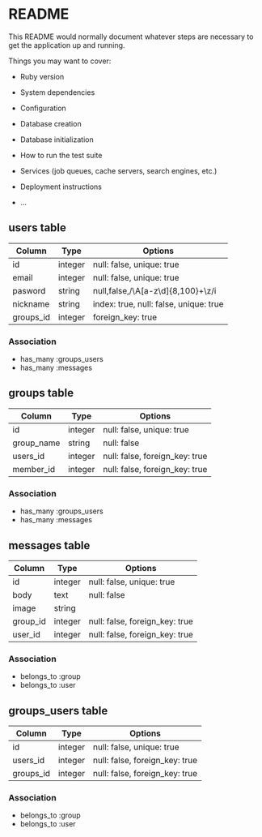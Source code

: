 # README

This README would normally document whatever steps are necessary to get the
application up and running.

Things you may want to cover:

* Ruby version

* System dependencies

* Configuration

* Database creation

* Database initialization

* How to run the test suite

* Services (job queues, cache servers, search engines, etc.)

* Deployment instructions

* ...

 ## users table
 |Column|Type|Options|
 |------|----|-------|
 |id|integer|null: false, unique: true|
 |email|integer|null: false, unique: true|
 |pasword|string|null,false,/\A[a-z\d]{8,100}+\z/i|
 |nickname|string|index: true, null: false, unique: true|
 |groups_id|integer|foreign_key: true|

 ### Association
 - has_many :groups_users
 - has_many :messages


 ## groups table
 |Column|Type|Options|
 |------|----|-------|
 |id|integer|null: false, unique: true|
 |group_name|string|null: false| 
 |users_id|integer|null: false, foreign_key: true|
 |member_id|integer|null: false, foreign_key: true|
 ### Association
 - has_many :groups_users
 - has_many :messages

 ## messages table
 |Column|Type|Options|
 |------|----|-------|
 |id|integer|null: false, unique: true|
 |body|text|null: false|
 |image|string||
 |group_id|integer|null: false, foreign_key: true|
 |user_id|integer|null: false, foreign_key: true|
 ### Association
 - belongs_to :group
 - belongs_to :user

 ## groups_users table
 |Column|Type|Options|
 |------|----|-------|
 |id|integer|null: false, unique: true|
 |users_id|integer|null: false, foreign_key: true|
 |groups_id|integer|null: false, foreign_key: true|
 ### Association
 - belongs_to :group
 - belongs_to :user